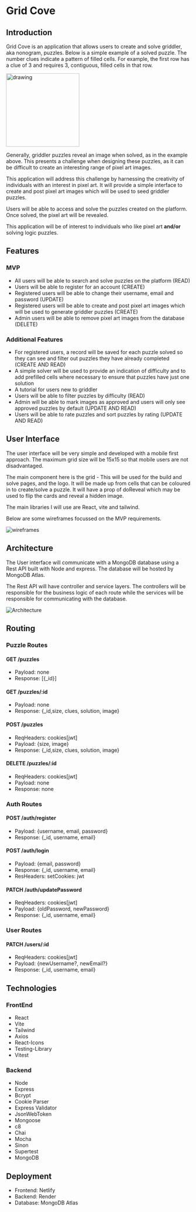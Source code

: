 # Grid Cove

## Introduction

Grid Cove is an application that allows users to create and solve griddler, aka nonogram, puzzles. Below is a simple example of a solved puzzle. The number clues indicate a pattern of filled cells. For example, the first row has a clue of 3 and requires 3, contiguous, filled cells in that row.

<!-- markdownlint-disable-next-line -->
<img src="./images/griddler-example.png" alt="drawing" style="width:200px;"/>

Generally, griddler puzzles reveal an image when solved, as in the example above. This presents a challenge when designing these puzzles, as it can be difficult to create an interesting range of pixel art images.

This application will address this challenge by harnessing the creativity of individuals with an interest in pixel art. It will provide a simple interface to create and post pixel art images which will be used to seed griddler puzzles.

Users will be able to access and solve the puzzles created on the platform. Once solved, the pixel art will be revealed.

This application will be of interest to individuals who like pixel art **and/or** solving logic puzzles.

## Features

### MVP

- All users will be able to search and solve puzzles on the platform (READ)
- Users will be able to register for an account (CREATE)
- Registered users will be able to change their username, email and password (UPDATE)
- Registered users will be able to create and post pixel art images which will be used to generate griddler puzzles (CREATE)
- Admin users will be able to remove pixel art images from the database (DELETE)

### Additional Features

- For registered users, a record will be saved for each puzzle solved so they can see and filter out puzzles they have already completed (CREATE AND READ)
- A simple solver will be used to provide an indication of difficulty and to add prefilled cells where necessary to ensure that puzzles have just one solution
- A tutorial for users new to griddler
- Users will be able to filter puzzles by difficulty (READ)
- Admin will be able to mark images as approved and users will only see approved puzzles by default (UPDATE AND READ)
- Users will be able to rate puzzles and sort puzzles by rating (UPDATE AND READ)

## User Interface

The user interface will be very simple and developed with a mobile first approach. The maximum grid size will be 15x15 so that mobile users are not disadvantaged.

The main component here is the grid - This will be used for the build and solve pages, and the logo. It will be made up from cells that can be coloured in to create/solve a puzzle. It will have a prop of doReveal which may be used to flip the cards and reveal a hidden image.

The main libraries I will use are React, vite and tailwind.

Below are some wireframes focussed on the MVP requirements.

![wireframes](./images/mvp-wireframes.PNG)

## Architecture

The User interface will communicate with a MongoDB database using a Rest API built with Node and express. The database will be hosted by MongoDB Atlas.

The Rest API will have controller and service layers. The controllers will be responsible for the business logic of each route while the services will be responsible for communicating with the database.

![Architecture](./images/architecture-diagram.PNG)

## Routing

### Puzzle Routes

#### GET /puzzles

- Payload: none
- Response: [{_id}]

#### GET /puzzles/:id

- Payload: none
- Response: {\_id,size, clues, solution, image}

#### POST /puzzles

- ReqHeaders: cookies[jwt]
- Payload: {size, image}
- Response: {\_id,size, clues, solution, image}

#### DELETE /puzzles/:id

- ReqHeaders: cookies[jwt]
- Payload: none
- Response: none

### Auth Routes

#### POST /auth/register

- Payload: {username, email, password}
- Response: {\_id, username, email}

#### POST /auth/login

- Payload: {email, password}
- Response: {\_id, username, email}
- ResHeaders: setCookies: jwt

#### PATCH /auth/updatePassword

- ReqHeaders: cookies[jwt]
- Payload: {oldPassword, newPassword}
- Response: {\_id, username, email}

### User Routes

#### PATCH /users/:id

- ReqHeaders: cookies[jwt]
- Payload: {newUsername?, newEmail?}
- Response: {\_id, username, email}

## Technologies

### FrontEnd

- React
- Vite
- Tailwind
- Axios
- React-Icons
- Testing-Library
- Vitest

### Backend

- Node
- Express
- Bcrypt
- Cookie Parser
- Express Validator
- JsonWebToken
- Mongoose
- c8
- Chai
- Mocha
- Sinon
- Supertest
- MongoDB

## Deployment

- Frontend: Netlify
- Backend: Render
- Database: MongoDB Atlas
